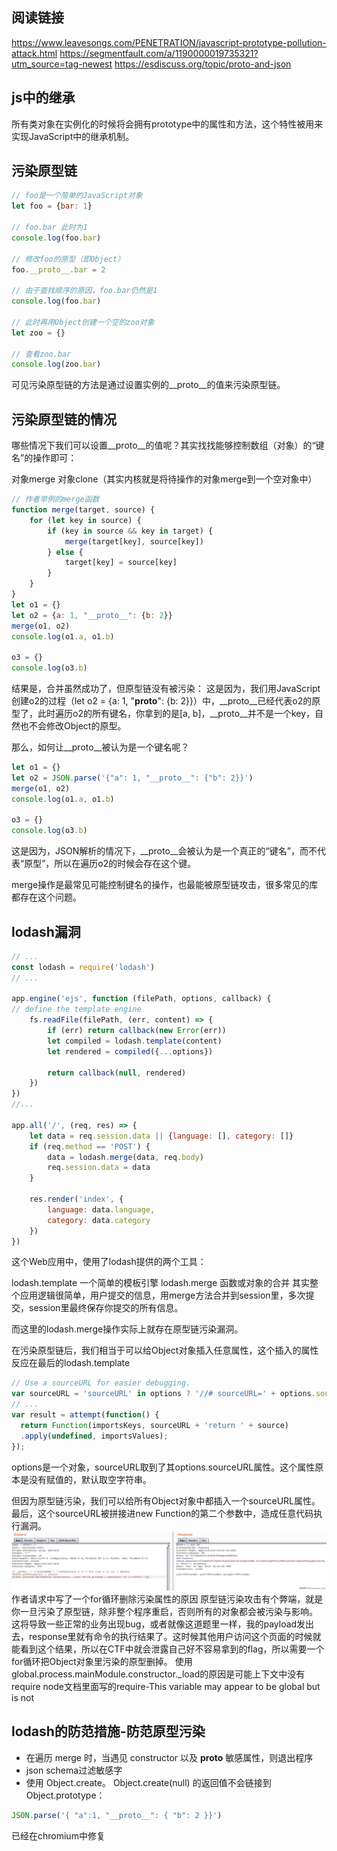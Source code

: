 ## 阅读链接
https://www.leavesongs.com/PENETRATION/javascript-prototype-pollution-attack.html
https://segmentfault.com/a/1190000019735321?utm_source=tag-newest
https://esdiscuss.org/topic/proto-and-json
## js中的继承
所有类对象在实例化的时候将会拥有prototype中的属性和方法，这个特性被用来实现JavaScript中的继承机制。
## 污染原型链
```js
// foo是一个简单的JavaScript对象
let foo = {bar: 1}

// foo.bar 此时为1
console.log(foo.bar)

// 修改foo的原型（即Object）
foo.__proto__.bar = 2

// 由于查找顺序的原因，foo.bar仍然是1
console.log(foo.bar)

// 此时再用Object创建一个空的zoo对象
let zoo = {}

// 查看zoo.bar
console.log(zoo.bar)
```
可见污染原型链的方法是通过设置实例的__proto__的值来污染原型链。
## 污染原型链的情况
哪些情况下我们可以设置__proto__的值呢？其实找找能够控制数组（对象）的“键名”的操作即可：

对象merge
对象clone（其实内核就是将待操作的对象merge到一个空对象中）
```js
// 作者举例的merge函数
function merge(target, source) {
    for (let key in source) {
        if (key in source && key in target) {
            merge(target[key], source[key])
        } else {
            target[key] = source[key]
        }
    }
}
let o1 = {}
let o2 = {a: 1, "__proto__": {b: 2}}
merge(o1, o2)
console.log(o1.a, o1.b)

o3 = {}
console.log(o3.b)
```
结果是，合并虽然成功了，但原型链没有被污染：
这是因为，我们用JavaScript创建o2的过程（let o2 = {a: 1, "__proto__": {b: 2}}）中，__proto__已经代表o2的原型了，此时遍历o2的所有键名，你拿到的是[a, b]，__proto__并不是一个key，自然也不会修改Object的原型。

那么，如何让__proto__被认为是一个键名呢？
```js
let o1 = {}
let o2 = JSON.parse('{"a": 1, "__proto__": {"b": 2}}')
merge(o1, o2)
console.log(o1.a, o1.b)

o3 = {}
console.log(o3.b)
```
这是因为，JSON解析的情况下，__proto__会被认为是一个真正的“键名”，而不代表“原型”，所以在遍历o2的时候会存在这个键。

merge操作是最常见可能控制键名的操作，也最能被原型链攻击，很多常见的库都存在这个问题。
## lodash漏洞
```js
// ...
const lodash = require('lodash')
// ...

app.engine('ejs', function (filePath, options, callback) { 
// define the template engine
    fs.readFile(filePath, (err, content) => {
        if (err) return callback(new Error(err))
        let compiled = lodash.template(content)
        let rendered = compiled({...options})

        return callback(null, rendered)
    })
})
//...

app.all('/', (req, res) => {
    let data = req.session.data || {language: [], category: []}
    if (req.method == 'POST') {
        data = lodash.merge(data, req.body)
        req.session.data = data
    }

    res.render('index', {
        language: data.language, 
        category: data.category
    })
})
```
这个Web应用中，使用了lodash提供的两个工具：

lodash.template 一个简单的模板引擎
lodash.merge 函数或对象的合并
其实整个应用逻辑很简单，用户提交的信息，用merge方法合并到session里，多次提交，session里最终保存你提交的所有信息。

而这里的lodash.merge操作实际上就存在原型链污染漏洞。

在污染原型链后，我们相当于可以给Object对象插入任意属性，这个插入的属性反应在最后的lodash.template
```js
// Use a sourceURL for easier debugging.
var sourceURL = 'sourceURL' in options ? '//# sourceURL=' + options.sourceURL + '\n' : '';
// ...
var result = attempt(function() {
  return Function(importsKeys, sourceURL + 'return ' + source)
  .apply(undefined, importsValues);
});
```
options是一个对象，sourceURL取到了其options.sourceURL属性。这个属性原本是没有赋值的，默认取空字符串。

但因为原型链污染，我们可以给所有Object对象中都插入一个sourceURL属性。最后，这个sourceURL被拼接进new Function的第二个参数中，造成任意代码执行漏洞。
![img](https://github.com/result17/blog/blob/master/imgs/lodashbug.png?raw=true)
作者请求中写了一个for循环删除污染属性的原因
原型链污染攻击有个弊端，就是你一旦污染了原型链，除非整个程序重启，否则所有的对象都会被污染与影响。
这将导致一些正常的业务出现bug，或者就像这道题里一样，我的payload发出去，response里就有命令的执行结果了。这时候其他用户访问这个页面的时候就能看到这个结果，所以在CTF中就会泄露自己好不容易拿到的flag，所以需要一个for循环把Object对象里污染的原型删掉。
使用global.process.mainModule.constructor._load的原因是可能上下文中没有require
node文档里面写的require-This variable may appear to be global but is not

## lodash的防范措施-防范原型污染
- 在遍历 merge 时，当遇见 constructor 以及 __proto__ 敏感属性，则退出程序
- json schema过滤敏感字
- 使用 Object.create。 Object.create(null) 的返回值不会链接到 Object.prototype：
```js
JSON.parse('{ "a":1, "__proto__": { "b": 2 }}')
```
已经在chromium中修复